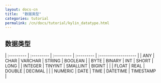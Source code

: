 ```yaml
---
layout: docs-cn
title:  "数据类型"
categories: tutorial
permalink: /cn/docs/tutorial/kylin_datatype.html
---
```


## 数据类型

| :--------- | :--------- | :--------- | :--------- | :------------------- |
| ANY        | CHAR       | VARCHAR    | STRING     | BOOLEAN              |
| BYTE       | BINARY     | INT        | SHORT      | LONG                 |
| INTEGER    | TINYINT    | SMALLINT   | BIGINT     |  |
| FLOAT      | REAL       | DOUBLE     | DECIMAL    |  |
| NUMERIC    | DATE       | TIME       | DATETIME   | TIMESTAMP            |

